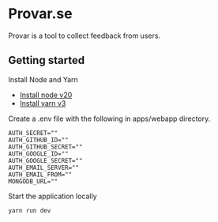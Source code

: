 # Provar.se

Provar is a tool to collect feedback from users.

## Getting started

Install Node and Yarn

- [Install node v20](https://formulae.brew.sh/formula/node)
- [Install yarn v3](https://yarnpkg.com/getting-started/install)

Create a .env file with the following in apps/webapp directory.

```
AUTH_SECRET=""
AUTH_GITHUB_ID=""
AUTH_GITHUB_SECRET=""
AUTH_GOOGLE_ID=""
AUTH_GOOGLE_SECRET=""
AUTH_EMAIL_SERVER=""
AUTH_EMAIL_FROM=""
MONGODB_URL=""
```

Start the application locally

```shell
yarn run dev
```

